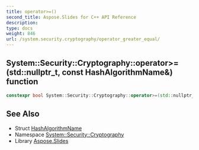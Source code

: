 ```yaml
---
title: operator>=()
second_title: Aspose.Slides for C++ API Reference
description: 
type: docs
weight: 846
url: /system.security.cryptography/operator_greater_equal/
---
```

## System::Security::Cryptography::operator>=(std::nullptr_t, const HashAlgorithmName\&) function




```cpp
constexpr bool System::Security::Cryptography::operator>=(std::nullptr_t, const HashAlgorithmName &)
```

## See Also

* Struct [HashAlgorithmName](../hashalgorithmname/)
* Namespace [System::Security::Cryptography](../)
* Library [Aspose.Slides](../../)
